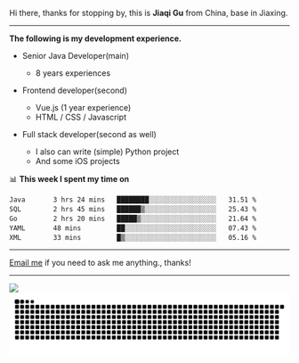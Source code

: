 Hi there, thanks for stopping by, this is **Jiaqi Gu** from China, base in Jiaxing.

---

**The following is my development experience.**

- Senior Java Developer(main)
  - 8 years experiences

- Frontend developer(second)
  - Vue.js (1 year experience)
  - HTML / CSS / Javascript
  
- Full stack developer(second as well)
  - I also can write (simple) Python project
  - And some iOS projects

📊 **This week I spent my time on**
<!--START_SECTION:waka-->

```txt
Java       3 hrs 24 mins   ████████░░░░░░░░░░░░░░░░░   31.51 %
SQL        2 hrs 45 mins   ██████▒░░░░░░░░░░░░░░░░░░   25.43 %
Go         2 hrs 20 mins   █████▒░░░░░░░░░░░░░░░░░░░   21.64 %
YAML       48 mins         ██░░░░░░░░░░░░░░░░░░░░░░░   07.43 %
XML        33 mins         █▒░░░░░░░░░░░░░░░░░░░░░░░   05.16 %
```

<!--END_SECTION:waka-->

---

[Email me](mailto:htk2klwgr@mozmail.com?subject=Hiring_from_GitHub) if you need to ask me anything., thanks!

---

![]( https://visitor-badge.glitch.me/badge?page_id=githubgujiaqi)
![]( https://github.com/droid-Q/droid-Q/raw/output/github-contribution-grid-snake.svg#gh-dark-mode-only)
